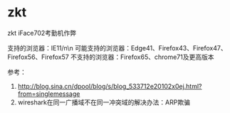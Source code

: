 # zkt
zkt iFace702考勤机作弊

支持的浏览器：IE11/n\n
可能支持的浏览器：Edge41、Firefox43、Firefox47、Firefox56、Firefox57
不支持的浏览器：Firefox65、chrome71及更高版本

参考：
1. http://blog.sina.cn/dpool/blog/s/blog_533712e20102x0ej.html?from=singlemessage
2. wireshark在同一广播域不在同一冲突域的解决办法：ARP欺骗

